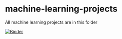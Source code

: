 # machine-learning-projects
All machine learning projects are in this folder


[![Binder](https://mybinder.org/badge_logo.svg)](https://mybinder.org/v2/gh/chase-xu/machine-learning-projects/master)
